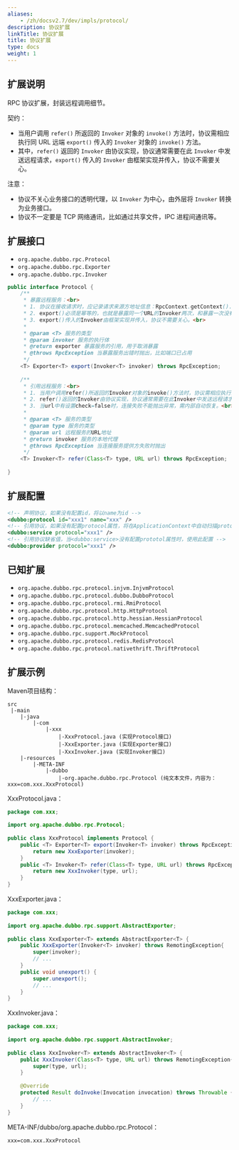 ```yaml
---
aliases:
    - /zh/docsv2.7/dev/impls/protocol/
description: 协议扩展
linkTitle: 协议扩展
title: 协议扩展
type: docs
weight: 1
---
```



## 扩展说明

RPC 协议扩展，封装远程调用细节。

契约：

* 当用户调用 `refer()` 所返回的 `Invoker` 对象的 `invoke()` 方法时，协议需相应执行同 URL 远端 `export()` 传入的 `Invoker` 对象的 `invoke()` 方法。
* 其中，`refer()` 返回的 `Invoker` 由协议实现，协议通常需要在此 `Invoker` 中发送远程请求，`export()` 传入的 `Invoker` 由框架实现并传入，协议不需要关心。

注意：

* 协议不关心业务接口的透明代理，以 `Invoker` 为中心，由外层将 `Invoker` 转换为业务接口。
* 协议不一定要是 TCP 网络通讯，比如通过共享文件，IPC 进程间通讯等。

## 扩展接口

* `org.apache.dubbo.rpc.Protocol`
* `org.apache.dubbo.rpc.Exporter`
* `org.apache.dubbo.rpc.Invoker`

```java
public interface Protocol {
    /**
     * 暴露远程服务：<br>
     * 1. 协议在接收请求时，应记录请求来源方地址信息：RpcContext.getContext().setRemoteAddress();<br>
     * 2. export()必须是幂等的，也就是暴露同一个URL的Invoker两次，和暴露一次没有区别。<br>
     * 3. export()传入的Invoker由框架实现并传入，协议不需要关心。<br>
     * 
     * @param <T> 服务的类型
     * @param invoker 服务的执行体
     * @return exporter 暴露服务的引用，用于取消暴露
     * @throws RpcException 当暴露服务出错时抛出，比如端口已占用
     */
    <T> Exporter<T> export(Invoker<T> invoker) throws RpcException;
 
    /**
     * 引用远程服务：<br>
     * 1. 当用户调用refer()所返回的Invoker对象的invoke()方法时，协议需相应执行同URL远端export()传入的Invoker对象的invoke()方法。<br>
     * 2. refer()返回的Invoker由协议实现，协议通常需要在此Invoker中发送远程请求。<br>
     * 3. 当url中有设置check=false时，连接失败不能抛出异常，需内部自动恢复。<br>
     * 
     * @param <T> 服务的类型
     * @param type 服务的类型
     * @param url 远程服务的URL地址
     * @return invoker 服务的本地代理
     * @throws RpcException 当连接服务提供方失败时抛出
     */
    <T> Invoker<T> refer(Class<T> type, URL url) throws RpcException;
 
}
```

## 扩展配置

```xml
<!-- 声明协议，如果没有配置id，将以name为id -->
<dubbo:protocol id="xxx1" name="xxx" />
<!-- 引用协议，如果没有配置protocol属性，将在ApplicationContext中自动扫描protocol配置 -->
<dubbo:service protocol="xxx1" />
<!-- 引用协议缺省值，当<dubbo:service>没有配置prototol属性时，使用此配置 -->
<dubbo:provider protocol="xxx1" />
```

## 已知扩展

* `org.apache.dubbo.rpc.protocol.injvm.InjvmProtocol`
* `org.apache.dubbo.rpc.protocol.dubbo.DubboProtocol`
* `org.apache.dubbo.rpc.protocol.rmi.RmiProtocol`
* `org.apache.dubbo.rpc.protocol.http.HttpProtocol`
* `org.apache.dubbo.rpc.protocol.http.hessian.HessianProtocol`
* `org.apache.dubbo.rpc.protocol.memcached.MemcachedProtocol`
* `org.apache.dubbo.rpc.support.MockProtocol`
* `org.apache.dubbo.rpc.protocol.redis.RedisProtocol`
* `org.apache.dubbo.rpc.protocol.nativethrift.ThriftProtocol`

## 扩展示例

Maven项目结构：

```
src
 |-main
    |-java
        |-com
            |-xxx
                |-XxxProtocol.java (实现Protocol接口)
                |-XxxExporter.java (实现Exporter接口)
                |-XxxInvoker.java (实现Invoker接口)
    |-resources
        |-META-INF
            |-dubbo
                |-org.apache.dubbo.rpc.Protocol (纯文本文件，内容为：xxx=com.xxx.XxxProtocol)
```

XxxProtocol.java：

```java
package com.xxx;
 
import org.apache.dubbo.rpc.Protocol;
 
public class XxxProtocol implements Protocol {
    public <T> Exporter<T> export(Invoker<T> invoker) throws RpcException {
        return new XxxExporter(invoker);
    }
    public <T> Invoker<T> refer(Class<T> type, URL url) throws RpcException {
        return new XxxInvoker(type, url);
    }
}
```

XxxExporter.java：

```java
package com.xxx;
 
import org.apache.dubbo.rpc.support.AbstractExporter;
 
public class XxxExporter<T> extends AbstractExporter<T> {
    public XxxExporter(Invoker<T> invoker) throws RemotingException{
        super(invoker);
        // ...
    }
    public void unexport() {
        super.unexport();
        // ...
    }
}
```

XxxInvoker.java：

```java
package com.xxx;
 
import org.apache.dubbo.rpc.support.AbstractInvoker;
 
public class XxxInvoker<T> extends AbstractInvoker<T> {
    public XxxInvoker(Class<T> type, URL url) throws RemotingException{
        super(type, url);
    }
    
    @Override
    protected Result doInvoke(Invocation invocation) throws Throwable {
        // ...
    }
}
```

META-INF/dubbo/org.apache.dubbo.rpc.Protocol：

```properties
xxx=com.xxx.XxxProtocol
```